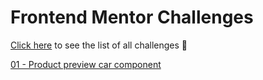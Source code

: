 <h1>Frontend Mentor Challenges </h1>

[Click here](https://ambrosio99.github.io/Frontend-mentor/) to see the list of all challenges  🙌

[01 - Product preview car component](https://ambrosio99.github.io/Frontend-mentor/01-product-preview-card-component/index.html)